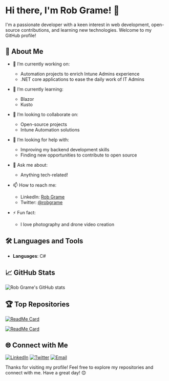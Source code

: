 # Hi there, I'm Rob Grame! 👋

I'm a passionate developer with a keen interest in web development, open-source contributions, and learning new technologies. Welcome to my GitHub profile!

## 🚀 About Me

- 🔭 I’m currently working on:
  - Automation projects to enrich Intune Admins experience
  - .NET core applications to ease the daily work of IT Admins

- 🌱 I’m currently learning:
  - Blazor
  - Kusto

- 👯 I’m looking to collaborate on:
  - Open-source projects
  - Intune Automation solutions 

- 🤔 I’m looking for help with:
  - Improving my backend development skills
  - Finding new opportunities to contribute to open source

- 💬 Ask me about:
  - Anything tech-related!

- 📫 How to reach me:
  - LinkedIn: [Rob Grame](https://www.linkedin.com/in/robertogramellini/)
  - Twitter: [@robgrame](https://twitter.com/robgrame)

- ⚡ Fun fact:
  - I love photography and drone video creation

## 🛠️ Languages and Tools

- **Languages**: C#

## 📈 GitHub Stats

![Rob Grame's GitHub stats](https://github-readme-stats.vercel.app/api?username=robgrame&show_icons=true&theme=radical)

## 🏆 Top Repositories

[![ReadMe Card](https://github-readme-stats.vercel.app/api/pin/?username=robgrame&repo=awesome-project&theme=radical)](https://github.com/robgrame/awesome-project)

[![ReadMe Card](https://github-readme-stats.vercel.app/api/pin/?username=robgrame&repo=personal-blog&theme=radical)](https://github.com/robgrame/personal-blog)

## 🌐 Connect with Me

[![LinkedIn](https://img.shields.io/badge/-LinkedIn-blue?style=flat&logo=Linkedin&logoColor=white)](https://www.linkedin.com/in/robgrame/)
[![Twitter](https://img.shields.io/badge/-Twitter-1DA1F2?style=flat&logo=Twitter&logoColor=white)](https://twitter.com/robgrame)
[![Email](https://img.shields.io/badge/-Email-D14836?style=flat&logo=Gmail&logoColor=white)](mailto:robgrame@example.com)

Thanks for visiting my profile! Feel free to explore my repositories and connect with me. Have a great day! 😊
